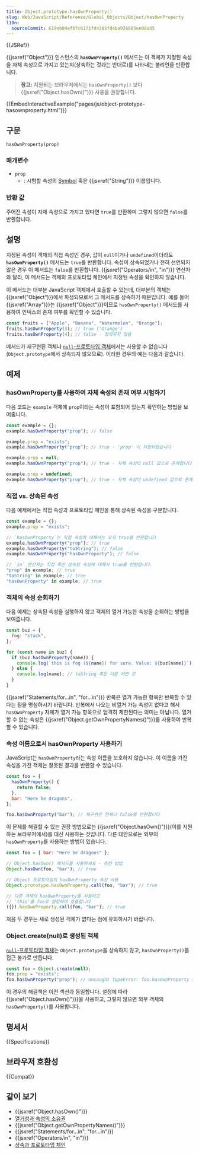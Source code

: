 ```yaml
---
title: Object.prototype.hasOwnProperty()
slug: Web/JavaScript/Reference/Global_Objects/Object/hasOwnProperty
l10n:
  sourceCommit: 619eb04efb7c6171fd4385fd4ba926805ee08a35
---
```


{{JSRef}}

{{jsxref("Object")}} 인스턴스의 **`hasOwnProperty()`** 메서드는 이 객체가 지정된 속성을 자체 속성으로 가지고 있는지(상속하는 것과는 반대로)를 나타내는 불리언을 반환합니다.

> **참고:** 지원되는 브라우저에서는 `hasOwnProperty()` 보다
{{jsxref("Object.hasOwn()")}} 사용을 권장합니다.

{{EmbedInteractiveExample("pages/js/object-prototype-hasownproperty.html")}}

## 구문

```js-nolint
hasOwnProperty(prop)
```

### 매개변수

- `prop`
  - : 시험할 속성의 [Symbol](/ko/docs/Web/JavaScript/Reference/Global_Objects/Symbol) 혹은 {{jsxref("String")}} 이름입니다.

### 반환 값

주어진 속성이 자체 속성으로 가지고 있다면 `true`를 반환하며 그렇지 않으면 `false`를 반환합니다.

## 설명

지정된 속성이 객체의 직접 속성인 경우, 값이 `null`이거나 `undefined`이더라도
**`hasOwnProperty()`** 메서드는 `true`를 반환합니다. 속성이 상속되었거나 전혀 선언되지 않은 경우
이 메서드는 `false`를 반환합니다. {{jsxref("Operators/in", "in")}} 연산자와 달리,
이 메서드는 객체의 프로토타입 체인에서 지정된 속성을 확인하지 않습니다.

이 메서드는 대부분 JavaScript 객체에서 호출할 수 있는데, 대부분의 객체는
{{jsxref("Object")}}에서 파생되므로서 그 메서드를 상속하기 때문입니다.
예를 들어 {{jsxref("Array")}}는 {{jsxref("Object")}}이므로
`hasOwnProperty()` 메서드를 사용하여 인덱스의 존재 여부를 확인할 수 있습니다.

```js
const fruits = ["Apple", "Banana", "Watermelon", "Orange"];
fruits.hasOwnProperty(3); // true ('Orange')
fruits.hasOwnProperty(4); // false - 정의되지 않음
```

메서드가 재구현된 객체나 [`null`-프로토타입 객체](/ko/docs/Web/JavaScript/Reference/Global_Objects/Object#null-prototype_objects)에서는
사용할 수 없습니다(`Object.prototype`에서 상속되지 않으므로).
이러한 경우의 예는 다음과 같습니다.

## 예제

### hasOwnProperty를 사용하여 자체 속성의 존재 여부 시험하기

다음 코드는 `example` 객체에 `prop`이라는 속성이 포함되어 있는지 확인하는 방법을 보여줍니다.

```js
const example = {};
example.hasOwnProperty("prop"); // false

example.prop = "exists";
example.hasOwnProperty("prop"); // true - 'prop' 이 지정되었습니다

example.prop = null;
example.hasOwnProperty("prop"); // true - 자체 속성이 null 값으로 존재합니다

example.prop = undefined;
example.hasOwnProperty("prop"); // true - 자체 속성이 undefined 값으로 존재합니다
```

### 직접 vs. 상속된 속성

다음 예제에서는 직접 속성과 프로토타입 체인을 통해 상속된 속성을 구분합니다.

```js
const example = {};
example.prop = "exists";

// `hasOwnProperty`는 직접 속성에 대해서는 오직 true를 반환합니다
example.hasOwnProperty("prop"); // true
example.hasOwnProperty("toString"); // false
example.hasOwnProperty("hasOwnProperty"); // false

// `in` 연산자는 직접 혹은 상속된 속성에 대해서 true를 반환합니다.
"prop" in example; // true
"toString" in example; // true
"hasOwnProperty" in example; // true
```

### 객체의 속성 순회하기

다음 예제는 상속된 속성을 실행하지 않고 객체의 열거 가능한 속성을
순회하는 방법을 보여줍니다.

```js
const buz = {
  fog: "stack",
};

for (const name in buz) {
  if (buz.hasOwnProperty(name)) {
    console.log(`this is fog (${name}) for sure. Value: ${buz[name]}`);
  } else {
    console.log(name); // toString 혹은 다른 어떤 것
  }
}
```

{{jsxref("Statements/for...in", "for...in")}} 반복은 열거 가능한 항목만 반복할 수 있다는 점을 명심하시기 바랍니다. 반복에서 나오는 비열거 가능 속성이 없다고 해서 `hasOwnProperty` 자체가 열거 가능 항목으로 엄격히 제한된다는 의미는 아닙니다. 열거할 수 없는 속성은 {{jsxref("Object.getOwnPropertyNames()")}}를 사용하여 반복할 수 있습니다.

### 속성 이름으로서 hasOwnProperty 사용하기

JavaScript는 `hasOwnProperty`라는 속성 이름을 보호하지 않습니다.
이 이름을 가진 속성을 가진 객체는 잘못된 결과를 반환할 수 있습니다.

```js
const foo = {
  hasOwnProperty() {
    return false;
  },
  bar: "Here be dragons",
};

foo.hasOwnProperty("bar"); // 재구현은 언제나 false를 반환합니다
```

이 문제를 해결할 수 있는 권장 방법으로는
{{jsxref("Object.hasOwn()")}}(이를 지원하는 브라우저에서)를 대신 사용하는 것입니다.
다른 대안으로는 외부의 `hasOwnProperty`를 사용하는 방법이 있습니다.

```js
const foo = { bar: "Here be dragons" };

// Object.hasOwn() 메서드를 사용하세요 - 추천 방법
Object.hasOwn(foo, "bar"); // true

// Object 프로토타입의 hasOwnProperty 속성 사용
Object.prototype.hasOwnProperty.call(foo, "bar"); // true

// 다른 객체의 hasOwnProperty를 사용하고
// 'this'를 foo로 설정하여 호출합니다
({}).hasOwnProperty.call(foo, "bar"); // true
```

처음 두 경우는 새로 생성된 객체가 없다는 점에 유의하시기 바랍니다.

### Object.create(null)로 생성된 객체

[`null`-프로토타입 객체](/ko/docs/Web/JavaScript/Reference/Global_Objects/Object#null-prototype_objects)는
`Object.prototype`을 상속하지 않고, `hasOwnProperty()`를 접근 불가로 만듭니다.

```js
const foo = Object.create(null);
foo.prop = "exists";
foo.hasOwnProperty("prop"); // Uncaught TypeError: foo.hasOwnProperty is not a function
```

이 경우의 해결책은 이전 섹션과 동일합니다.
설정에 따라 {{jsxref("Object.hasOwn()")}}을 사용하고, 그렇지 않으면
외부 객체의 `hasOwnProperty()`를 사용합니다.

## 명세서

{{Specifications}}

## 브라우저 호환성

{{Compat}}

## 같이 보기

- {{jsxref("Object.hasOwn()")}}
- [열거성과 속성의 소유권](/ko/docs/Web/JavaScript/Enumerability_and_ownership_of_properties)
- {{jsxref("Object.getOwnPropertyNames()")}}
- {{jsxref("Statements/for...in", "for...in")}}
- {{jsxref("Operators/in", "in")}}
- [상속과 프로토타입 체인](/ko/docs/Web/JavaScript/Inheritance_and_the_prototype_chain)
